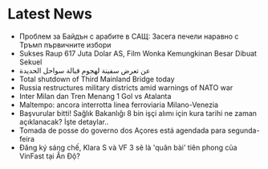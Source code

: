 # Latest News
-  Проблем за Байдън с арабите в САЩ: Засега печели наравно с Тръмп първичните избори
-  Sukses Raup 617 Juta Dolar AS, Film Wonka Kemungkinan Besar Dibuat Sekuel
-  عن تعرض سفينة لهجوم قبالة سواحل الحديدة
-  Total shutdown of Third Mainland Bridge today
-  Russia restructures military districts amid warnings of NATO war
-  Inter Milan dan Tren Menang 1 Gol vs Atalanta
-  Maltempo: ancora interrotta linea ferroviaria Milano-Venezia
-  Başvurular bitti! Sağlık Bakanlığı 8 bin işçi alımı için kura tarihi ne zaman açıklanacak? İşte detaylar..
-  Tomada de posse do governo dos Açores está agendada para segunda-feira
-  Đăng ký sáng chế, Klara S và VF 3 sẽ là 'quân bài' tiên phong của VinFast tại Ấn Độ?
